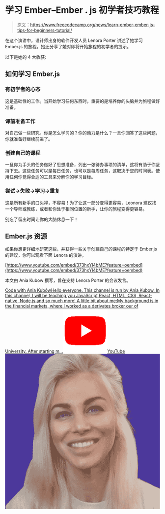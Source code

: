 # 学习 Ember–Ember . js 初学者技巧教程

> 原文：<https://www.freecodecamp.org/news/learn-ember-ember-js-tips-for-beginners-tutorial/>

在这个演讲中，设计师出身的软件开发人员 Lenora Porter 讲述了她学习 Ember.js 的旅程。她还分享了她对即将开始旅程的初学者的提示。

以下是她的 4 大收获:

## 如何学习 Ember.js

### 有初学者的心态

这是基础性的工作。当开始学习任何东西时，重要的是培养你的头脑并为旅程做好准备。

### 课前准备工作

对自己做一些研究。你是怎么学习的？你的动力是什么？一旦你回答了这些问题，你就准备好继续前进了。

### 创建自己的课程

一旦你为手头的任务做好了思想准备，列出一张待办事项的清单，这将有助于你坚持下去。这些任务可以是每日任务，也可以是每周任务，这取决于您的时间表。使用任何你觉得合适的工具来分解你的学习目标。

### 尝试->失败->学习->重复

这是所有新手的口头禅，不容易！为了让这一部分变得更容易，Leonora 建议找一个导师或教练，或者和你处于相同位置的新手，让你的旅程变得更容易。

别忘了留出时间让你的大脑休息一下！

## Ember.js 资源

如果你想更详细地研究这些，并获得一些关于创建自己的课程的特定于 Ember.js 的建议，你可以观看下面 Lenora 的演讲。

[https://www.youtube.com/embed/373hxYl4bME?feature=oembed](https://www.youtube.com/embed/373hxYl4bME?feature=oembed)

本文由 Ania Kubow 撰写，旨在支持 Lenora Porter 的会议发言。

[Code with Ania KubówHello everyone. This channel is run by Ania Kubow. In this channel, I will be teaching you JavaScript,React, HTML, CSS, React-native, Node.js and so much more! A little bit about me:My background is in the financial markets, where I worked as a derivates broker our of University. After starting m…![favicon_144](img/3c00d8e1cae0b4d3ddd1219afa7413dc.png)YouTube![AAUvwnjSRt8sIbeM7P--pHoUDh67sDhaNTCMF_XiNOCvUw=s900-c-k-c0x00ffffff-no-rj](img/419b78372ca0ca37fd9d01d8ade672c6.png)](https://www.youtube.com/channel/UC5DNytAJ6_FISueUfzZCVsw)